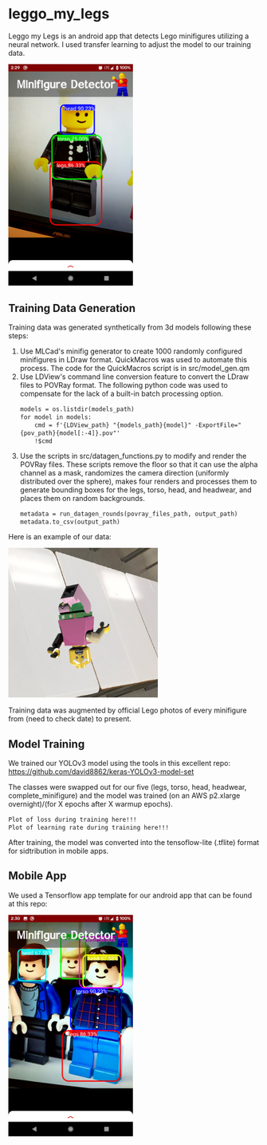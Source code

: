 # leggo_my_legs

Leggo my Legs is an android app that detects Lego minifigures utilizing a neural network. I used transfer learning to adjust the model to our training data.

<img src="assets/Screenshot_1.png" alt="alt text" width="250">

## Training Data Generation

Training data was generated synthetically from 3d models following these steps:

1. Use MLCad's minifig generator to create 1000 randomly configured minifigures in LDraw format. QuickMacros was used to automate this process. The code for the QuickMacros script is in src/model_gen.qm
2. Use LDView's command line conversion feature to convert the LDraw files to POVRay format. The following python code was used to compensate for the lack of a built-in batch processing option.
    ```
    models = os.listdir(models_path)
    for model in models:
        cmd = f'{LDView_path} "{models_path}{model}" -ExportFile="{pov_path}{model[:-4]}.pov"'
        !$cmd
    ```
3. Use the scripts in src/datagen_functions.py to modify and render the POVRay files. These scripts remove the floor so that it can use the alpha channel as a mask, randomizes the camera direction (uniformly distributed over the sphere), makes four renders and processes them to generate bounding boxes for the legs, torso, head, and headwear, and places them on random backgrounds.
    ```
    metadata = run_datagen_rounds(povray_files_path, output_path)
    metadata.to_csv(output_path)
    ```

Here is an example of our data:

<img src="assets/random_0122-r1.png" alt="alt text" width="300">

Training data was augmented by official Lego photos of every minifigure from (need to check date) to present.

## Model Training

We trained our YOLOv3 model using the tools in this excellent repo: https://github.com/david8862/keras-YOLOv3-model-set

The classes were swapped out for our five (legs, torso, head, headwear, complete_minifigure) and the model was trained (on an AWS p2.xlarge overnight)/(for X epochs after X warmup epochs).

```
Plot of loss during training here!!!
Plot of learning rate during training here!!!
```

After training, the model was converted into the tensoflow-lite (.tflite) format for sidtribution in mobile apps.

## Mobile App

We used a Tensorflow app template for our android app that can be found at this repo: 

<img src="assets/Screenshot_3.png" alt="alt text" width="250">